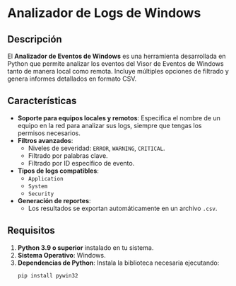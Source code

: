 # **Analizador de Logs de Windows**

## Descripción
El **Analizador de Eventos de Windows** es una herramienta desarrollada en Python que permite analizar los eventos del Visor de Eventos de Windows tanto de manera local como remota. Incluye múltiples opciones de filtrado y genera informes detallados en formato CSV.

## Características
- **Soporte para equipos locales y remotos**: 
  Especifica el nombre de un equipo en la red para analizar sus logs, siempre que tengas los permisos necesarios.
- **Filtros avanzados**:
  - Niveles de severidad: `ERROR`, `WARNING`, `CRITICAL`.
  - Filtrado por palabras clave.
  - Filtrado por ID específico de evento.
- **Tipos de logs compatibles**:
  - `Application`
  - `System`
  - `Security`
- **Generación de reportes**:
  - Los resultados se exportan automáticamente en un archivo `.csv`.

## Requisitos
1. **Python 3.9 o superior** instalado en tu sistema.
2. **Sistema Operativo**: Windows.
3. **Dependencias de Python**:
   Instala la biblioteca necesaria ejecutando:
   ```bash
   pip install pywin32
